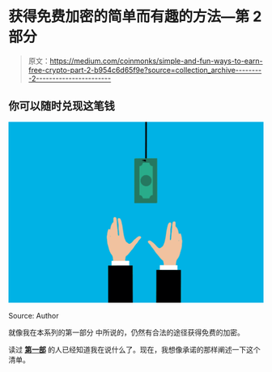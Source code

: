# 获得免费加密的简单而有趣的方法—第 2 部分

> 原文：<https://medium.com/coinmonks/simple-and-fun-ways-to-earn-free-crypto-part-2-b954c6d65f9e?source=collection_archive---------2----------------------->

## 你可以随时兑现这笔钱

![](img/877405466e4824d434d201e34b120959.png)

Source: Author

就像我在本系列的第一部分 中所说的，仍然有合法的途径获得免费的加密。

读过 [**第一部**](https://medium.datadriveninvestor.com/5-simple-and-fun-ways-to-earn-free-crypto-100-legit-df5d21dede20) 的人已经知道我在说什么了。现在，我想像承诺的那样阐述一下这个清单。